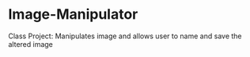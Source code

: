 # Image-Manipulator
Class Project: Manipulates image and allows user to name and save the altered image
